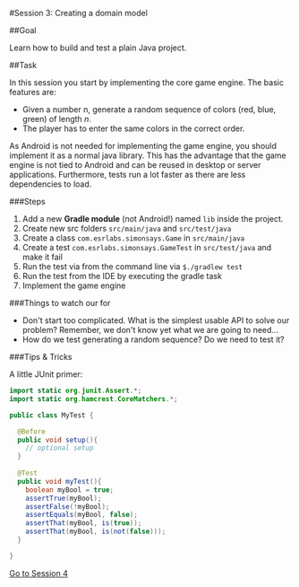 #Session 3: Creating a domain model

##Goal 

Learn how to build and test a plain Java project.

##Task

In this session you start by implementing the core game engine. The basic features are: 

- Given a number n, generate a random sequence of colors (red, blue, green) of length *n*.
- The player has to enter the same colors in the correct order. 

As Android is not needed for implementing the game engine, you should implement it as a normal java library. This has the advantage that the game engine is not tied to Android and can be reused in desktop or server applications. Furthermore, tests run a lot faster as there are less dependencies to load.

###Steps

1. Add a new **Gradle module** (not Android!) named `lib` inside the project. 
1. Create new src folders `src/main/java` and `src/test/java`
1. Create a class `com.esrlabs.simonsays.Game` in `src/main/java`
1. Create a test `com.esrlabs.simonsays.GameTest` in `src/test/java` and make it fail
1. Run the test via from the command line via `$./gradlew test`
1. Run the test from the IDE by executing the gradle task
1. Implement the game engine

###Things to watch our for

- Don't start too complicated. What is the simplest usable API to solve our problem? Remember, we don't know yet what we are going to need...
- How do we test generating a random sequence? Do we need to test it?

###Tips & Tricks

A little JUnit primer:

```java
import static org.junit.Assert.*;
import static org.hamcrest.CoreMatchers.*;

public class MyTest {

  @Before
  public void setup(){
    // optional setup 
  }
  
  @Test
  public void myTest(){
    boolean myBool = true;
    assertTrue(myBool);
    assertFalse(!myBool);
    assertEquals(myBool, false);
    assertThat(myBool, is(true));
    assertThat(myBool, is(not(false)));
  }

}
```

[Go to Session 4](https://github.com/esrlabs/android-tutorial/tree/master/session4/README.md)
